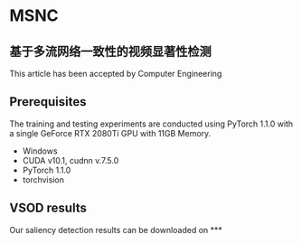 # MSNC
## 基于多流网络一致性的视频显著性检测
This article has been accepted by Computer Engineering

## Prerequisites
The training and testing experiments are conducted using PyTorch 1.1.0 with a single GeForce RTX 2080Ti GPU with 11GB Memory.
* Windows
* CUDA v10.1, cudnn v.7.5.0
* PyTorch 1.1.0
* torchvision

## VSOD results
Our saliency detection results can be downloaded on   ***
